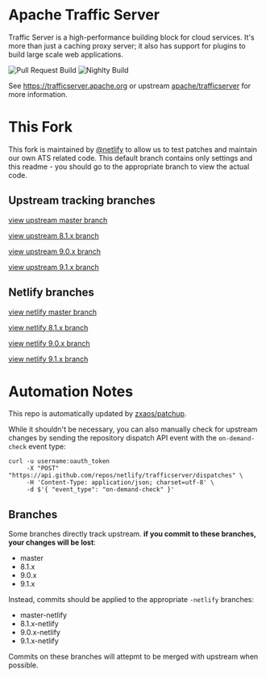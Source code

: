 # Apache Traffic Server
Traffic Server is a high-performance building block for cloud services.  It's more than just a caching proxy server; it also has support for plugins to build large scale web applications.

![Pull Request Build](https://github.com/netlify/trafficserver/workflows/Pull%20Request%20Build/badge.svg)
![Nighlty Build](https://github.com/netlify/trafficserver/workflows/Nightly%20Build/badge.svg)

See https://trafficserver.apache.org or upstream [apache/trafficserver](https://github.com/apache/trafficserver) for more information.

# This Fork
This fork is maintained by [@netlify](https://github.com/netlify) to allow us to test patches and maintain our own ATS related code. This default branch contains only settings and this readme - you should go to the appropriate branch to view the actual code.

## Upstream tracking branches
[view upstream master branch](https://github.com/netlify/trafficserver/tree/master)

[view upstream 8.1.x branch](https://github.com/netlify/trafficserver/tree/8.1.x)

[view upstream 9.0.x branch](https://github.com/netlify/trafficserver/tree/9.0.x)

[view upstream 9.1.x branch](https://github.com/netlify/trafficserver/tree/9.1.x)

## Netlify branches
[view netlify master branch](https://github.com/netlify/trafficserver/tree/master-netlify)

[view netlify 8.1.x branch](https://github.com/netlify/trafficserver/tree/8.1.x-netlify)

[view netlify 9.0.x branch](https://github.com/netlify/trafficserver/tree/9.0.x-netlify)

[view netlify 9.1.x branch](https://github.com/netlify/trafficserver/tree/9.1.x-netlify)

# Automation Notes
This repo is automatically updated by [zxaos/patchup](https://github.com/zxaos/patchup).

While it shouldn't be necessary, you can also manually check for upstream changes by sending the repository dispatch API event with the `on-demand-check` event type:
```
curl -u username:oauth_token
     -X "POST" "https://api.github.com/repos/netlify/trafficserver/dispatches" \
     -H 'Content-Type: application/json; charset=utf-8' \
     -d $'{ "event_type": "on-demand-check" }'
```

## Branches
Some branches directly track upstream. **if you commit to these branches, your changes will be lost**:
* master
* 8.1.x
* 9.0.x
* 9.1.x

Instead, commits should be applied to the appropriate `-netlify` branches:
* master-netlify
* 8.1.x-netlify
* 9.0.x-netlify
* 9.1.x-netlify

Commits on these branches will attepmt to be merged with upstream when possible.
